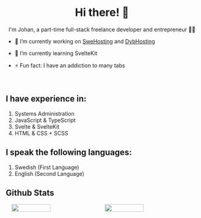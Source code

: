 # <div align="center"> Hi there! 👋</div>

 <div align="center">
  I'm Johan, a part-time full-stack freelance developer and entrepreneur 👨‍💻 
</div>  
  

- 🔭 I’m currently working on [SweHosting](https://swehosting.se) and [DybHosting](https://dybhosting.com)
  

- 🌱 I’m currently learning SvelteKit 
  

- ⚡ Fun fact: I have an addiction to many tabs  
  

<br/>  


## I have experience in:

1. Systems Administration 
2. JavaScript & TypeScript
3. Svelte & SvelteKit
4. HTML & CSS + SCSS

## I speak the following languages:

1. Swedish  (First Language)
2. English (Second Language)
  

## Github Stats  

<div style="display: flex; justify-content: space-evenly; align-items: center;">

<img style="width: 45%" src="https://github-readme-stats.vercel.app/api?username=jouandeag&count_private=true&show_icons=true&theme=radical" align="left" style="width: 100%" />


<img style="width: 45%" src="https://github-readme-stats.vercel.app/api/top-langs/?username=jouandeag&hide=HTML,CSS,Hack,PlpgSQL,PHP,EJS,Smarty&langs_count=6&exclude_repo=FirstUnityGame,github-stats,github-org-stats,vuexy-working-vue,vuexy-working-vue-laravel&org=SweHosting&layout=compact&theme=radical" align="left" style="width: 100%" />

</div>
